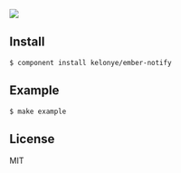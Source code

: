 
![](https://dl.dropbox.com/u/30162278/ember-notify.png)

Install
---

    $ component install kelonye/ember-notify

Example
---

    $ make example

License
---

MIT